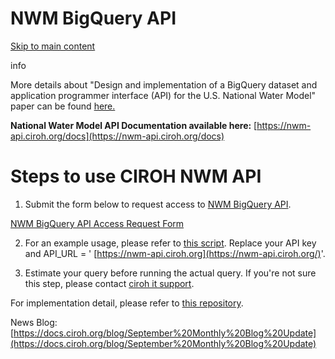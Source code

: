 # NWM BigQuery API

[Skip to main content](https://docs.ciroh.org/docs/products/data-management/bigquery-api/#__docusaurus_skipToContent_fallback)

info

More details about "Design and implementation of a BigQuery dataset and application programmer interface (API) for the U.S. National Water Model" paper can be found [here.](https://www.sciencedirect.com/science/article/pii/S1364815224001841)

**National Water Model API Documentation available here:** [https://nwm-api.ciroh.org/docs](https://nwm-api.ciroh.org/docs)

# Steps to use CIROH NWM API

1. Submit the form below to request access to [NWM BigQuery API](https://nwm-api.ciroh.org/).

[NWM BigQuery API Access Request Form](https://forms.office.com/r/FeNpjZstkr)

2. For an example usage, please refer to [this script](https://github.com/CIROH-UA/api-nwm-gcp/blob/main/examples/notebooks/nwm_usgs_streamflow_plot.ipynb). Replace your API key and API_URL = ' [https://nwm-api.ciroh.org](https://nwm-api.ciroh.org/)'.

3. Estimate your query before running the actual query. If you're not sure this step, please contact [ciroh it support](mailto:ciroh-it-support@ua.edu).


For implementation detail, please refer to [this repository](https://github.com/CIROH-UA/api-nwm-gcp).

News Blog: [https://docs.ciroh.org/blog/September%20Monthly%20Blog%20Update](https://docs.ciroh.org/blog/September%20Monthly%20Blog%20Update)